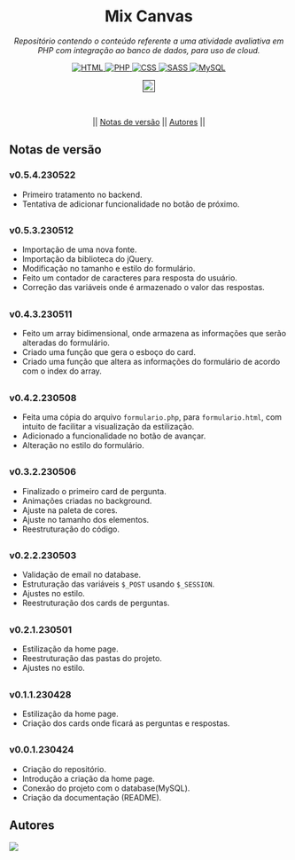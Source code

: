 <h1 align="center">Mix Canvas</h1>
<p align=center><i align="center">Repositório contendo o conteúdo referente a uma atividade avaliativa em PHP com integração ao banco de dados, para uso de cloud.</i></p>

<div align="center">

<a href="https://developer.mozilla.org/pt-BR/docs/Web/HTML">
<img alt="HTML" src="https://img.shields.io/badge/HTML-E34F26.svg?logo=html5&logoColor=white">
</a>
<a href="https://www.php.net">
<img alt="PHP" src="https://img.shields.io/badge/PHP-%23777BB4.svg?logo=php&logoColor=white">
</a>
<a href="https://developer.mozilla.org/pt-BR/docs/Web/CSS">
<img alt="CSS" src="https://img.shields.io/badge/CSS-1572B6.svg?logo=css3&logoColor=white">
</a>
<a href="https://sass-lang.com">
<img alt="SASS" src="https://img.shields.io/badge/Sass-hotpink.svg?logo=SASS&logoColor=white">
</a>
<a href="https://www.mysql.com">
<img alt="MySQL" src="https://img.shields.io/badge/MySQL-%2300f.svg?&logo=MySQL&logoColor=white">
</a>

<a href=""><img src="https://img.shields.io/badge/version-0.5.4-230522?" height="22" alt="Version"/></a>

<br>

|| [Notas de versão](#section-changelog) || [Autores](#section-autores) ||

</div>

<a name="section-changelog">

## Notas de versão

</a>

### v0.5.4.230522

- Primeiro tratamento no backend.
- Tentativa de adicionar funcionalidade no botão de próximo.

##

### v0.5.3.230512

- Importação de uma nova fonte.
- Importação da biblioteca do jQuery.
- Modificação no tamanho e estilo do formulário.
- Feito um contador de caracteres para resposta do usuário.
- Correção das variáveis onde é armazenado o valor das respostas.

##

### v0.4.3.230511

- Feito um array bidimensional, onde armazena as informações que serão alteradas do formulário. 
- Criado uma função que gera o esboço do card.
- Criado uma função que altera as informações do formulário de acordo com o index do array.

##

### v0.4.2.230508

- Feita uma cópia do arquivo `formulario.php`, para `formulario.html`, com intuito de facilitar a visualização da estilização.
- Adicionado a funcionalidade no botão de avançar.
- Alteração no estilo do formulário.

##

### v0.3.2.230506

- Finalizado o primeiro card de pergunta.
- Animações criadas no background.
- Ajuste na paleta de cores.
- Ajuste no tamanho dos elementos.
- Reestruturação do código.

##

### v0.2.2.230503

- Validação de email no database.
- Estruturação das variáveis `$_POST` usando `$_SESSION`.
- Ajustes no estilo.
- Reestruturação dos cards de perguntas.

##

### v0.2.1.230501

- Estilização da home page.
- Reestruturação das pastas do projeto.
- Ajustes no estilo.

##

### v0.1.1.230428

- Estilização da home page.
- Criação dos cards onde ficará as perguntas e respostas.

##

### v0.0.1.230424

- Criação do repositório.
- Introdução a criação da home page.
- Conexão do projeto com o database(MySQL).
- Criação da documentação (README).

<a name="section-autores">

## Autores

</a>

<a href="https://github.com/RRyanDEV/mix-canvas/graphs/contributors">
  <img src="https://contrib.rocks/image?repo=RRyanDEV/mix-canvas" />
</a>

